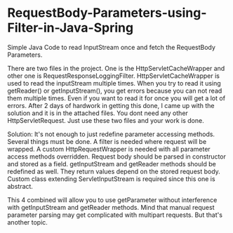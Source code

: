 # RequestBody-Parameters-using-Filter-in-Java-Spring
Simple Java Code to read InputStream once and fetch the RequestBody Parameters.

There are two files in the project. One is the HttpServletCacheWrapper and other one is RequestResponseLoggingFilter.
HttpServletCacheWrapper is used to read the inputStream multiple times. When you try to read it using getReader() or getInputStream(), you get errors because you can not read them multiple times. Even if you want to read it for once you will get a lot of errors. After 2 days of hardwork in getting this done, I came up with the solution and it is in the attached files. You dont need any other HttpServletRequest. Just use these two files and your work is done.

Solution:
It's not enough to just redefine parameter accessing methods. Several things must be done.
A filter is needed where request will be wrapped.
A custom HttpRequestWrapper is needed with all parameter access methods overridden. Request body should be parsed in constructor and stored as a field.
getInputStream and getReader methods should be redefined as well. They return values depend on the stored request body.
Custom class extending ServletInputStream is required since this one is abstract.

This 4 combined will allow you to use getParameter without interference with getInputStream and getReader methods.
Mind that manual request parameter parsing may get complicated with multipart requests. But that's another topic.
